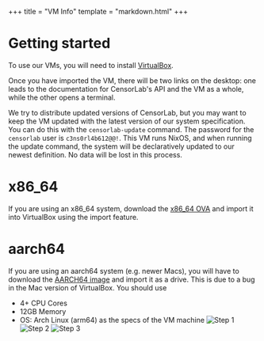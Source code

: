 +++
title = "VM Info"
template = "markdown.html"
+++
# Getting started
To use our VMs, you will need to install [VirtualBox](https://www.virtualbox.org/wiki/Downloads).

Once you have imported the VM, there will be two links on the desktop: one leads to the documentation for CensorLab's API and the VM as a whole, while the other opens a terminal.

We try to distribute updated versions of CensorLab, but you may want to keep the VM updated with the latest version of our system specification. You can do this with the `censorlab-update` command. The password for the `censorlab` user is `c3ns0rl4b612@@!`. This VM runs NixOS, and when running the update command, the system will be declaratively updated to our newest definition. No data will be lost in this process.

# x86\_64
If you are using an x86\_64 system, download the [x86\_64 OVA](http://voyager.cs.umass.edu/vm-images/censorlab.ova) and import it into VirtualBox using the import feature.

# aarch64
If you are using an aarch64 system (e.g. newer Macs), you will have to download the [AARCH64 image](http://voyager.cs.umass.edu/vm-images/censorlab-arm.vmdk) and import it as a drive. This is due to a bug in the Mac version of VirtualBox.
You should use
* 4+ CPU Cores
* 12GB Memory
* OS: Arch Linux (arm64)
as the specs of the VM machine
![Step 1](/images/vm_config1.png)
![Step 2](/images/vm_config2.png)
![Step 3](/images/vm_config3.png)
